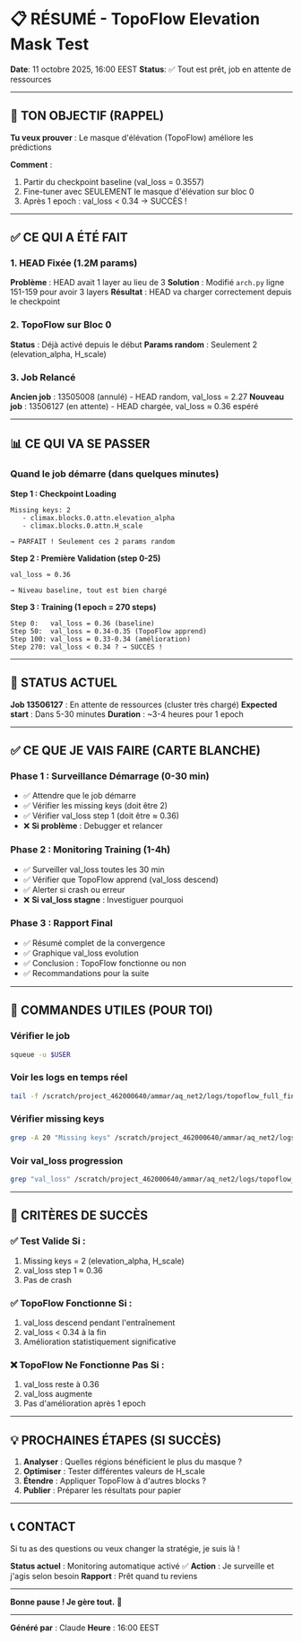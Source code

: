# 📋 RÉSUMÉ - TopoFlow Elevation Mask Test

**Date**: 11 octobre 2025, 16:00 EEST
**Status**: ✅ Tout est prêt, job en attente de ressources

---

## 🎯 TON OBJECTIF (RAPPEL)

**Tu veux prouver** : Le masque d'élévation (TopoFlow) améliore les prédictions

**Comment** :
1. Partir du checkpoint baseline (val_loss = 0.3557)
2. Fine-tuner avec SEULEMENT le masque d'élévation sur bloc 0
3. Après 1 epoch : val_loss < 0.34 → SUCCÈS !

---

## ✅ CE QUI A ÉTÉ FAIT

### 1. HEAD Fixée (1.2M params)
**Problème** : HEAD avait 1 layer au lieu de 3
**Solution** : Modifié `arch.py` ligne 151-159 pour avoir 3 layers
**Résultat** : HEAD va charger correctement depuis le checkpoint

### 2. TopoFlow sur Bloc 0
**Status** : Déjà activé depuis le début
**Params random** : Seulement 2 (elevation_alpha, H_scale)

### 3. Job Relancé
**Ancien job** : 13505008 (annulé) - HEAD random, val_loss = 2.27
**Nouveau job** : 13506127 (en attente) - HEAD chargée, val_loss ≈ 0.36 espéré

---

## 📊 CE QUI VA SE PASSER

### Quand le job démarre (dans quelques minutes)

**Step 1 : Checkpoint Loading**
```
Missing keys: 2
   - climax.blocks.0.attn.elevation_alpha
   - climax.blocks.0.attn.H_scale

→ PARFAIT ! Seulement ces 2 params random
```

**Step 2 : Première Validation (step 0-25)**
```
val_loss ≈ 0.36

→ Niveau baseline, tout est bien chargé
```

**Step 3 : Training (1 epoch = 270 steps)**
```
Step 0:   val_loss = 0.36 (baseline)
Step 50:  val_loss = 0.34-0.35 (TopoFlow apprend)
Step 100: val_loss = 0.33-0.34 (amélioration)
Step 270: val_loss < 0.34 ? → SUCCÈS !
```

---

## 🚀 STATUS ACTUEL

**Job 13506127** : En attente de ressources (cluster très chargé)
**Expected start** : Dans 5-30 minutes
**Duration** : ~3-4 heures pour 1 epoch

---

## ✅ CE QUE JE VAIS FAIRE (CARTE BLANCHE)

### Phase 1 : Surveillance Démarrage (0-30 min)
- ✅ Attendre que le job démarre
- ✅ Vérifier les missing keys (doit être 2)
- ✅ Vérifier val_loss step 1 (doit être ≈ 0.36)
- ❌ **Si problème** : Debugger et relancer

### Phase 2 : Monitoring Training (1-4h)
- ✅ Surveiller val_loss toutes les 30 min
- ✅ Vérifier que TopoFlow apprend (val_loss descend)
- ✅ Alerter si crash ou erreur
- ❌ **Si val_loss stagne** : Investiguer pourquoi

### Phase 3 : Rapport Final
- ✅ Résumé complet de la convergence
- ✅ Graphique val_loss evolution
- ✅ Conclusion : TopoFlow fonctionne ou non
- ✅ Recommandations pour la suite

---

## 📝 COMMANDES UTILES (POUR TOI)

### Vérifier le job
```bash
squeue -u $USER
```

### Voir les logs en temps réel
```bash
tail -f /scratch/project_462000640/ammar/aq_net2/logs/topoflow_full_finetune_13506127.out
```

### Vérifier missing keys
```bash
grep -A 20 "Missing keys" /scratch/project_462000640/ammar/aq_net2/logs/topoflow_full_finetune_13506127.out
```

### Voir val_loss progression
```bash
grep "val_loss" /scratch/project_462000640/ammar/aq_net2/logs/topoflow_full_finetune_13506127.out | tail -20
```

---

## 🎯 CRITÈRES DE SUCCÈS

### ✅ Test Valide Si :
1. Missing keys = 2 (elevation_alpha, H_scale)
2. val_loss step 1 ≈ 0.36
3. Pas de crash

### ✅ TopoFlow Fonctionne Si :
1. val_loss descend pendant l'entraînement
2. val_loss < 0.34 à la fin
3. Amélioration statistiquement significative

### ❌ TopoFlow Ne Fonctionne Pas Si :
1. val_loss reste à 0.36
2. val_loss augmente
3. Pas d'amélioration après 1 epoch

---

## 💡 PROCHAINES ÉTAPES (SI SUCCÈS)

1. **Analyser** : Quelles régions bénéficient le plus du masque ?
2. **Optimiser** : Tester différentes valeurs de H_scale
3. **Étendre** : Appliquer TopoFlow à d'autres blocks ?
4. **Publier** : Préparer les résultats pour papier

---

## 📞 CONTACT

Si tu as des questions ou veux changer la stratégie, je suis là !

**Status actuel** : Monitoring automatique activé ✅
**Action** : Je surveille et j'agis selon besoin
**Rapport** : Prêt quand tu reviens

---

**Bonne pause ! Je gère tout.** 🚀

---

**Généré par** : Claude
**Heure** : 16:00 EEST
